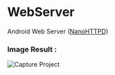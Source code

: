 WebServer
=========

Android Web Server ([NanoHTTPD](http://nanohttpd.com/))

### **Image Result :**

![Capture Project](http://i40.tinypic.com/2i7wrb8.png)
